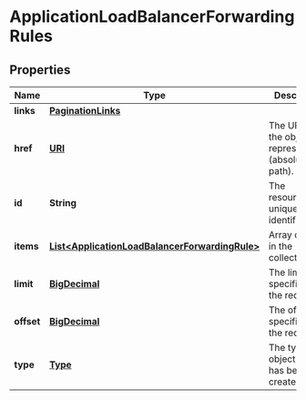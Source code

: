 

# ApplicationLoadBalancerForwardingRules

## Properties

| Name | Type | Description | Notes |
| ------------ | ------------- | ------------- | ------------- |
| **links** | [**PaginationLinks**](PaginationLinks.md) |  |  [optional] |
| **href** | [**URI**](URI.md) | The URL to the object representation (absolute path). |  [optional] [readonly] |
| **id** | **String** | The resource&#39;s unique identifier. |  [optional] [readonly] |
| **items** | [**List&lt;ApplicationLoadBalancerForwardingRule&gt;**](ApplicationLoadBalancerForwardingRule.md) | Array of items in the collection. |  [optional] [readonly] |
| **limit** | [**BigDecimal**](BigDecimal.md) | The limit (if specified in the request). |  [optional] |
| **offset** | [**BigDecimal**](BigDecimal.md) | The offset (if specified in the request). |  [optional] |
| **type** | [**Type**](Type.md) | The type of object that has been created. |  [optional] |


